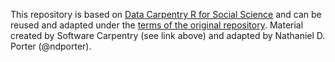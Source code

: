 This repository is based on [Data Carpentry R for Social
Science](https://datacarpentry.org/r-socialsci) and can be reused and
adapted under the [terms of the original
repository](https://github.com/datacarpentry/r-socialsci?tab=License-1-ov-file#).
Material created by Software Carpentry (see link above) and adapted by
Nathaniel D. Porter (@ndporter).
